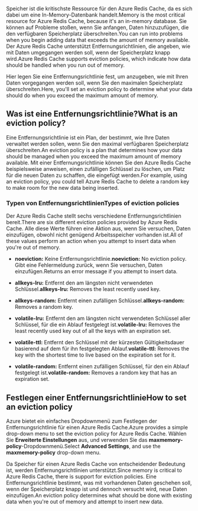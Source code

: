 <span data-ttu-id="394f3-101">Speicher ist die kritischste Ressource für den Azure Redis Cache, da es sich dabei um eine In-Memory-Datenbank handelt.</span><span class="sxs-lookup"><span data-stu-id="394f3-101">Memory is the most critical resource for Azure Redis Cache, because it's an in-memory database.</span></span> <span data-ttu-id="394f3-102">Sie können auf Probleme stoßen, wenn Sie anfangen, Daten hinzuzufügen, die den verfügbaren Speicherplatz überschreiten.</span><span class="sxs-lookup"><span data-stu-id="394f3-102">You can run into problems when you begin adding data that exceeds the amount of memory available.</span></span> <span data-ttu-id="394f3-103">Der Azure Redis Cache unterstützt Entfernungsrichtlinien, die angeben, wie mit Daten umgegangen werden soll, wenn der Speicherplatz knapp wird.</span><span class="sxs-lookup"><span data-stu-id="394f3-103">Azure Redis Cache supports eviction policies, which indicate how data should be handled when you run out of memory.</span></span>

<span data-ttu-id="394f3-104">Hier legen Sie eine Entfernungsrichtlinie fest, um anzugeben, wie mit Ihren Daten vorgegangen werden soll, wenn Sie den maximalen Speicherplatz überschreiten.</span><span class="sxs-lookup"><span data-stu-id="394f3-104">Here, you'll set an eviction policy to determine what your data should do when you exceed the maximum amount of memory.</span></span>

## <a name="what-is-an-eviction-policy"></a><span data-ttu-id="394f3-105">Was ist eine Entfernungsrichtlinie?</span><span class="sxs-lookup"><span data-stu-id="394f3-105">What is an eviction policy?</span></span>

<span data-ttu-id="394f3-106">Eine Entfernungsrichtlinie ist ein Plan, der bestimmt, wie Ihre Daten verwaltet werden sollen, wenn Sie den maximal verfügbaren Speicherplatz überschreiten.</span><span class="sxs-lookup"><span data-stu-id="394f3-106">An eviction policy is a plan that determines how your data should be managed when you exceed the maximum amount of memory available.</span></span> <span data-ttu-id="394f3-107">Mit einer Entfernungsrichtlinie können Sie den Azure Redis Cache beispielsweise anweisen, einen zufälligen Schlüssel zu löschen, um Platz für die neuen Daten zu schaffen, die eingefügt werden.</span><span class="sxs-lookup"><span data-stu-id="394f3-107">For example, using an eviction policy, you could tell Azure Redis Cache to delete a random key to make room for the new data being inserted.</span></span>

### <a name="types-of-eviction-policies"></a><span data-ttu-id="394f3-108">Typen von Entfernungsrichtlinien</span><span class="sxs-lookup"><span data-stu-id="394f3-108">Types of eviction policies</span></span>

<span data-ttu-id="394f3-109">Der Azure Redis Cache stellt sechs verschiedene Entfernungsrichtlinien bereit.</span><span class="sxs-lookup"><span data-stu-id="394f3-109">There are six different eviction policies provided by Azure Redis Cache.</span></span> <span data-ttu-id="394f3-110">Alle diese Werte führen eine Aktion aus, wenn Sie versuchen, Daten einzufügen, obwohl nicht genügend Arbeitsspeicher vorhanden ist.</span><span class="sxs-lookup"><span data-stu-id="394f3-110">All of these values perform an action when you attempt to insert data when you're out of memory.</span></span>

* <span data-ttu-id="394f3-111">**noeviction:** Keine Entfernungsrichtlinie.</span><span class="sxs-lookup"><span data-stu-id="394f3-111">**noeviction:** No eviction policy.</span></span> <span data-ttu-id="394f3-112">Gibt eine Fehlermeldung zurück, wenn Sie versuchen, Daten einzufügen.</span><span class="sxs-lookup"><span data-stu-id="394f3-112">Returns an error message if you attempt to insert data.</span></span>

* <span data-ttu-id="394f3-113">**allkeys-lru:** Entfernt den am längsten nicht verwendeten Schlüssel.</span><span class="sxs-lookup"><span data-stu-id="394f3-113">**allkeys-lru:** Removes the least recently used key.</span></span>

* <span data-ttu-id="394f3-114">**allkeys-random:** Entfernt einen zufälligen Schlüssel.</span><span class="sxs-lookup"><span data-stu-id="394f3-114">**allkeys-random:** Removes a random key.</span></span>

* <span data-ttu-id="394f3-115">**volatile-lru:** Entfernt den am längsten nicht verwendeten Schlüssel aller Schlüssel, für die ein Ablauf festgelegt ist.</span><span class="sxs-lookup"><span data-stu-id="394f3-115">**volatile-lru:** Removes the least recently used key out of all the keys with an expiration set.</span></span>

* <span data-ttu-id="394f3-116">**volatile-ttl:** Entfernt den Schlüssel mit der kürzesten Gültigkeitsdauer basierend auf dem für ihn festgelegten Ablauf.</span><span class="sxs-lookup"><span data-stu-id="394f3-116">**volatile-ttl:** Removes the key with the shortest time to live based on the expiration set for it.</span></span>

* <span data-ttu-id="394f3-117">**volatile-random:** Entfernt einen zufälligen Schlüssel, für den ein Ablauf festgelegt ist.</span><span class="sxs-lookup"><span data-stu-id="394f3-117">**volatile-random:** Removes a random key that has an expiration set.</span></span>

## <a name="how-to-set-an-eviction-policy"></a><span data-ttu-id="394f3-118">Festlegen einer Entfernungsrichtlinie</span><span class="sxs-lookup"><span data-stu-id="394f3-118">How to set an eviction policy</span></span>

<span data-ttu-id="394f3-119">Azure bietet ein einfaches Dropdownmenü zum Festlegen der Entfernungsrichtlinie für einen Azure Redis Cache.</span><span class="sxs-lookup"><span data-stu-id="394f3-119">Azure provides a simple drop-down menu to set the eviction policy for Azure Redis Cache.</span></span> <span data-ttu-id="394f3-120">Wählen Sie **Erweiterte Einstellungen** aus, und verwenden Sie das **maxmemory-policy**-Dropdownmenü.</span><span class="sxs-lookup"><span data-stu-id="394f3-120">Select **Advanced Settings**, and use the **maxmemory-policy** drop-down menu.</span></span>

<span data-ttu-id="394f3-121">Da Speicher für einen Azure Redis Cache von entscheidender Bedeutung ist, werden Entfernungsrichtlinien unterstützt.</span><span class="sxs-lookup"><span data-stu-id="394f3-121">Since memory is critical to Azure Redis Cache, there is support for eviction policies.</span></span> <span data-ttu-id="394f3-122">Eine Entfernungsrichtlinie bestimmt, was mit vorhandenen Daten geschehen soll, wenn der Speicherplatz knapp ist und dennoch versucht wird, neue Daten einzufügen.</span><span class="sxs-lookup"><span data-stu-id="394f3-122">An eviction policy determines what should be done with existing data when you're out of memory and attempt to insert new data.</span></span>